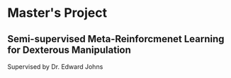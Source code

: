 # Master's Project
## Semi-supervised Meta-Reinforcmenet Learning for Dexterous Manipulation

Supervised by Dr. Edward Johns
